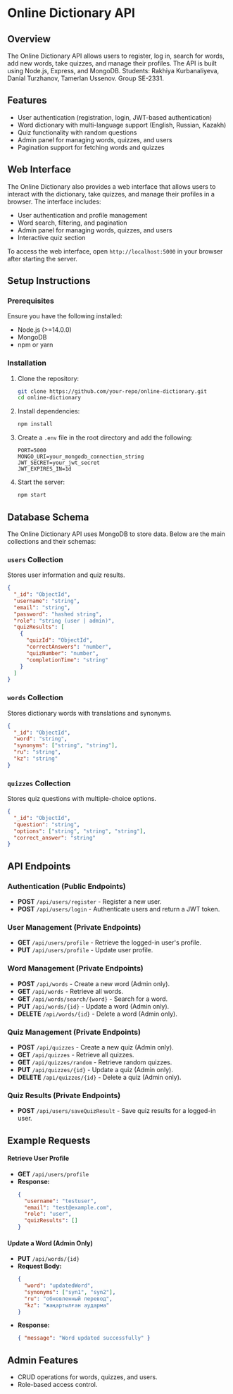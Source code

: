 # Online Dictionary API

## Overview

The Online Dictionary API allows users to register, log in, search for words, add new words, take quizzes, and manage their profiles. The API is built using Node.js, Express, and MongoDB.
Students: Rakhiya Kurbanaliyeva, Danial Turzhanov, Tamerlan Ussenov. Group SE-2331.

## Features

- User authentication (registration, login, JWT-based authentication)
- Word dictionary with multi-language support (English, Russian, Kazakh)
- Quiz functionality with random questions
- Admin panel for managing words, quizzes, and users
- Pagination support for fetching words and quizzes

## Web Interface

The Online Dictionary also provides a web interface that allows users to interact with the dictionary, take quizzes, and manage their profiles in a browser. The interface includes:

- User authentication and profile management
- Word search, filtering, and pagination
- Admin panel for managing words, quizzes, and users
- Interactive quiz section

To access the web interface, open `http://localhost:5000` in your browser after starting the server.

## Setup Instructions

### Prerequisites

Ensure you have the following installed:

- Node.js (>=14.0.0)
- MongoDB
- npm or yarn

### Installation

1. Clone the repository:

   ```bash
   git clone https://github.com/your-repo/online-dictionary.git
   cd online-dictionary
   ```

2. Install dependencies:

   ```bash
   npm install
   ```

3. Create a `.env` file in the root directory and add the following:

   ```env
   PORT=5000
   MONGO_URI=your_mongodb_connection_string
   JWT_SECRET=your_jwt_secret
   JWT_EXPIRES_IN=1d
   ```

4. Start the server:

   ```bash
   npm start
   ```

## Database Schema

The Online Dictionary API uses MongoDB to store data. Below are the main collections and their schemas:

### `users` Collection

Stores user information and quiz results.

```json
{
  "_id": "ObjectId",
  "username": "string",
  "email": "string",
  "password": "hashed string",
  "role": "string (user | admin)",
  "quizResults": [
    {
      "quizId": "ObjectId",
      "correctAnswers": "number",
      "quizNumber": "number",
      "completionTime": "string"
    }
  ]
}
```

### `words` Collection

Stores dictionary words with translations and synonyms.

```json
{
  "_id": "ObjectId",
  "word": "string",
  "synonyms": ["string", "string"],
  "ru": "string",
  "kz": "string"
}
```

### `quizzes` Collection

Stores quiz questions with multiple-choice options.

```json
{
  "_id": "ObjectId",
  "question": "string",
  "options": ["string", "string", "string"],
  "correct_answer": "string"
}
```

## API Endpoints

### Authentication (Public Endpoints)

- **POST** `/api/users/register` - Register a new user.
- **POST** `/api/users/login` - Authenticate users and return a JWT token.

### User Management (Private Endpoints)

- **GET** `/api/users/profile` - Retrieve the logged-in user's profile.
- **PUT** `/api/users/profile` - Update user profile.

### Word Management (Private Endpoints)

- **POST** `/api/words` - Create a new word (Admin only).
- **GET** `/api/words` - Retrieve all words.
- **GET** `/api/words/search/{word}` - Search for a word.
- **PUT** `/api/words/{id}` - Update a word (Admin only).
- **DELETE** `/api/words/{id}` - Delete a word (Admin only).

### Quiz Management (Private Endpoints)

- **POST** `/api/quizzes` - Create a new quiz (Admin only).
- **GET** `/api/quizzes` - Retrieve all quizzes.
- **GET** `/api/quizzes/random` - Retrieve random quizzes.
- **PUT** `/api/quizzes/{id}` - Update a quiz (Admin only).
- **DELETE** `/api/quizzes/{id}` - Delete a quiz (Admin only).

### Quiz Results (Private Endpoints)

- **POST** `/api/users/saveQuizResult` - Save quiz results for a logged-in user.

## Example Requests

#### Retrieve User Profile
- **GET** `/api/users/profile`
- **Response:**
  ```json
  {
    "username": "testuser",
    "email": "test@example.com",
    "role": "user",
    "quizResults": []
  }
  ```

#### Update a Word (Admin Only)
- **PUT** `/api/words/{id}`
- **Request Body:**
  ```json
  {
    "word": "updatedWord",
    "synonyms": ["syn1", "syn2"],
    "ru": "обновленный перевод",
    "kz": "жаңартылған аударма"
  }
  ```
- **Response:**
  ```json
  { "message": "Word updated successfully" }
  ```

## Admin Features

- CRUD operations for words, quizzes, and users.
- Role-based access control.
